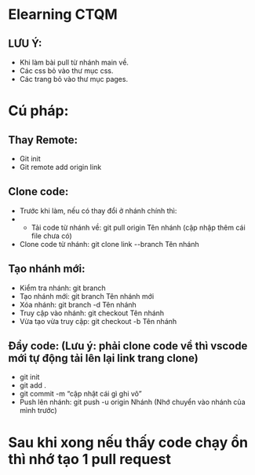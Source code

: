 # Elearning CTQM

## LƯU Ý: 
- Khi làm bài pull từ nhánh main về.
- Các css bỏ vào thư mục css.
- Các trang bỏ vào thư mục pages.

# Cú pháp: 
## Thay Remote:
- Git init
- Git remote add origin link

## Clone code:
- Trước khi làm, nếu có thay đổi ở nhánh chính thì:
- - Tải code từ nhánh về: git pull origin Tên nhánh (cập nhập thêm cái file chưa có)
- Clone code từ nhánh: git clone link --branch Tên nhánh

## Tạo nhánh mới: 
- Kiểm tra nhánh: git branch
- Tạo nhánh mới: git branch Tên nhánh mới
- Xóa nhánh: git branch -d Tên nhánh
- Truy cập vào nhánh: git checkout Tên nhánh
- Vừa tạo vừa truy cập: git checkout -b Tên nhánh

## Đẩy code: (Lưu ý: phải clone code về thì vscode mới tự động tải lên lại link trang clone)
- git init
- git add . 
- git commit -m “cập nhật cái gì ghi vô”
- Push lên nhánh: git push -u origin Nhánh (Nhớ chuyển vào nhánh của mình trước)

# Sau khi xong nếu thấy code chạy ổn thì nhớ tạo 1 pull request
